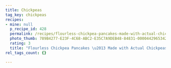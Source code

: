 ```yaml
---
title: Chickpeas
tag_key: chickpeas
recipes:
- mine: null
  p_recipe_id: 428
  permalink: /recipes/flourless-chickpea-pancakes-made-with-actual-chickpeas
  photo_thumb: 789B4277-E23F-4C68-ABC2-E35C7A9DEB48-84831-0000442965342B9D.jpg
  rating: 3
  title: "Flourless Chickpea Pancakes \u2013 Made with Actual Chickpeas"
rel_tags_count: {}

---
```

